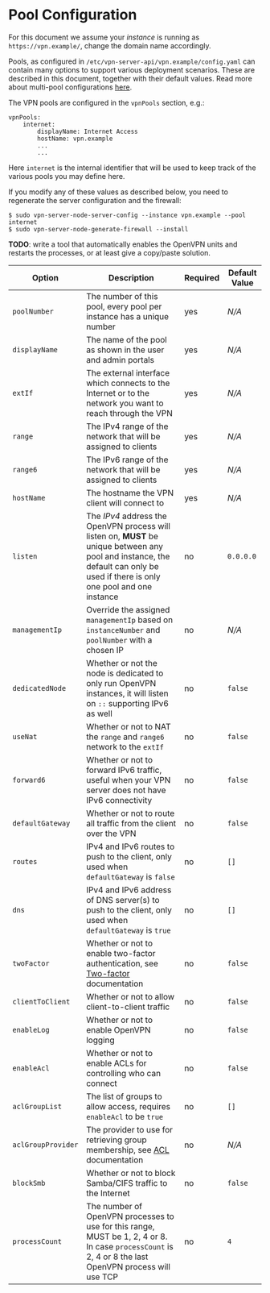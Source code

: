 # Pool Configuration

For this document we assume your _instance_ is running as 
`https://vpn.example/`, change the domain name accordingly.

Pools, as configured in `/etc/vpn-server-api/vpn.example/config.yaml` can 
contain many options to support various deployment scenarios. These are 
described in this document, together with their default values. Read more 
about multi-pool configurations [here](MULTI_POOL.md).

The VPN pools are configured in the `vpnPools` section, e.g.:

    vpnPools:
        internet:
            displayName: Internet Access
            hostName: vpn.example
            ...
            ...

Here `internet` is the internal identifier that will be used to keep track 
of the various pools you may define here.

If you modify any of these values as described below, you need to regenerate 
the server configuration and the firewall:

    $ sudo vpn-server-node-server-config --instance vpn.example --pool internet
    $ sudo vpn-server-node-generate-firewall --install

**TODO**: write a tool that automatically enables the OpenVPN units and 
restarts the processes, or at least give a copy/paste solution.

| Option | Description | Required | Default Value |
| ------ |------------ | -------- | ------------- |
| `poolNumber`       | The number of this pool, every pool per instance has a unique number | yes | _N/A_ |
| `displayName`      | The name of the pool as shown in the user and admin portals | yes | _N/A_ |
| `extIf`            | The external interface which connects to the Internet or to the network you want to reach through the VPN | yes | _N/A_ |
| `range`            | The IPv4 range of the network that will be assigned to clients | yes | _N/A_ |
| `range6`           | The IPv6 range of the network that will be assigned to clients | yes | _N/A_ | 
| `hostName`         | The hostname the VPN client will connect to | yes | _N/A_ |
| `listen`           | The *IPv4* address the OpenVPN process will listen on, **MUST** be unique between any pool and instance, the default can only be used if there is only one pool and one instance | no | `0.0.0.0` |
| `managementIp`     | Override the assigned `managementIp` based on `instanceNumber` and `poolNumber` with a chosen IP | no | _N/A_ |
| `dedicatedNode`    | Whether or not the node is dedicated to only run OpenVPN instances, it will listen on `::` supporting IPv6 as well | no | `false` |
| `useNat`           | Whether or not to NAT the `range` and `range6` network to the `extIf` | no | `false` |
| `forward6`         | Whether or not to forward IPv6 traffic, useful when your VPN server does not have IPv6 connectivity | no | `false` | 
| `defaultGateway`   | Whether or not to route all traffic from the client over the VPN | no | `false` | 
| `routes`           | IPv4 and IPv6 routes to push to the client, only used when `defaultGateway` is `false` | no | `[]` |
| `dns`              | IPv4 and IPv6 address of DNS server(s) to push to the client, only used when `defaultGateway` is `true` | no | `[]` |
| `twoFactor`        | Whether or not to enable two-factor authentication, see [Two-factor](2FA.md) documentation | no | `false` |
| `clientToClient`   | Whether or not to allow client-to-client traffic | no | `false` |
| `enableLog`        | Whether or not to enable OpenVPN logging | no | `false` |
| `enableAcl`        | Whether or not to enable ACLs for controlling who can connect | no | `false` |
| `aclGroupList`     | The list of groups to allow access, requires `enableAcl` to be `true` | no | `[]` |
| `aclGroupProvider` | The provider to use for retrieving group membership, see [ACL](ACL.md) documentation | no | _N/A_ |
| `blockSmb`         | Whether or not to block Samba/CIFS traffic to the Internet | no | `false` |
| `processCount`     | The number of OpenVPN processes to use for this range, MUST be 1, 2, 4 or 8. In case `processCount` is 2, 4 or 8 the last OpenVPN process will use TCP | no | `4` |
